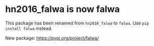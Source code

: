 # hn2016_falwa is now falwa

This package has been renamed from `hn2016_falwa` to `falwa`. Use `pip install falwa` instead.

New package: https://pypi.org/project/falwa/
